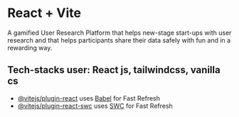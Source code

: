 # React + Vite

A gamified User Research Platform that helps new-stage start-ups with user research and that helps participants share their data safely with fun and in a rewarding way.

## Tech-stacks user: React js, tailwindcss, vanilla cs

- [@vitejs/plugin-react](https://github.com/vitejs/vite-plugin-react/blob/main/packages/plugin-react/README.md) uses [Babel](https://babeljs.io/) for Fast Refresh
- [@vitejs/plugin-react-swc](https://github.com/vitejs/vite-plugin-react-swc) uses [SWC](https://swc.rs/) for Fast Refresh
